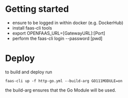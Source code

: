 # Getting started

* ensure to be logged in within docker (e.g. DockerHub)
* install faas-cli tools
* export OPENFAAS_URL=[GatewayURL\]:[Port\]
* perform the faas-cli login --password [pwd\]

# Deploy
to build and deploy run 

```
faas-cli up -f http-go.yml --build-arg GO111MODULE=on
```

the build-arg ensures that the Go Module will be used.
